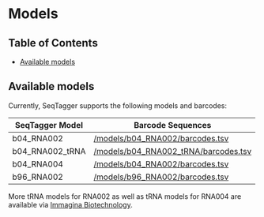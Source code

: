 # Models

## Table of Contents
- [Available models](#Available-models)

## Available models

Currently, SeqTagger supports the following models and barcodes:

| SeqTagger Model | Barcode Sequences | 
| ----------- | ----------- |
| b04_RNA002 | [/models/b04_RNA002/barcodes.tsv](/models/b04_RNA002/barcodes.tsv)|
| b04_RNA002_tRNA | [/models/b04_RNA002_tRNA/barcodes.tsv](/models/b04_RNA002_tRNA/barcodes.tsv)|
| b04_RNA004 | [/models/b04_RNA002/barcodes.tsv](/models/b04_RNA002/barcodes.tsv)|
| b96_RNA002 | [/models/b96_RNA002/barcodes.tsv](/models/b96_RNA002/barcodes.tsv)|

More tRNA models for RNA002 as well as tRNA models for RNA004 are available via [Immagina Biotechnology](https://www.immaginabiotech.com/services/nano-trnaseq).
